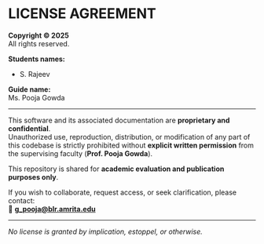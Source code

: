 # LICENSE AGREEMENT

**Copyright © 2025**  
All rights reserved.  

**Students names:**  
- S. Rajeev  

**Guide name:**  
Ms. Pooja Gowda

---

This software and its associated documentation are **proprietary and confidential**.  
Unauthorized use, reproduction, distribution, or modification of any part of this codebase is strictly prohibited without **explicit written permission** from the supervising faculty (**Prof. Pooja Gowda**).

This repository is shared for **academic evaluation and publication purposes only**.

If you wish to collaborate, request access, or seek clarification, please contact:  
📧 **g_pooja@blr.amrita.edu**

---

_No license is granted by implication, estoppel, or otherwise._
